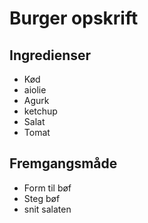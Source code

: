 # Burger opskrift

## Ingredienser
- Kød
- aiolie 
- Agurk 
- ketchup
- Salat
- Tomat

## Fremgangsmåde
- Form til bøf
- Steg bøf
- snit salaten 
